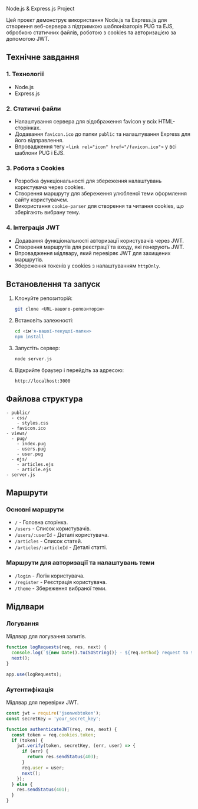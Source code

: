 Node.js & Express.js Project

Цей проект демонструє використання Node.js та Express.js для створення веб-сервера з підтримкою шаблонізаторів PUG та EJS, обробкою статичних файлів, роботою з cookies та авторизацією за допомогою JWT.

## Технічне завдання

### 1. Технології

- Node.js
- Express.js

### 2. Статичні файли

- Налаштування сервера для відображення favicon у всіх HTML-сторінках.
- Додавання `favicon.ico` до папки `public` та налаштування Express для його відправлення.
- Впровадження тегу `<link rel="icon" href="/favicon.ico">` у всі шаблони PUG і EJS.

### 3. Робота з Cookies

- Розробка функціональності для збереження налаштувань користувача через cookies.
- Створення маршруту для збереження улюбленої теми оформлення сайту користувачем.
- Використання `cookie-parser` для створення та читання cookies, що зберігають вибрану тему.

### 4. Інтеграція JWT

- Додавання функціональності авторизації користувачів через JWT.
- Створення маршрутів для реєстрації та входу, які генерують JWT.
- Впровадження мідлвару, який перевіряє JWT для захищених маршрутів.
- Збереження токенів у cookies з налаштуванням `httpOnly`.

## Встановлення та запуск

1. Клонуйте репозиторій:

    ```sh
    git clone <URL-вашого-репозиторію>
    ```

2. Встановіть залежності:

    ```sh
    cd <ім'я-вашої-текущої-папки>
    npm install
    ```

3. Запустіть сервер:

    ```sh
    node server.js
    ```

4. Відкрийте браузер і перейдіть за адресою:

    ```
    http://localhost:3000
    ```

## Файлова структура

```
- public/
  - css/
    - styles.css
  - favicon.ico
- views/
  - pug/
    - index.pug
    - users.pug
    - user.pug
  - ejs/
    - articles.ejs
    - article.ejs
- server.js
```

## Маршрути

### Основні маршрути

- `/` - Головна сторінка.
- `/users` - Список користувачів.
- `/users/:userId` - Деталі користувача.
- `/articles` - Список статей.
- `/articles/:articleId` - Деталі статті.

### Маршрути для авторизації та налаштувань теми

- `/login` - Логін користувача.
- `/register` - Реєстрація користувача.
- `/theme` - Збереження вибраної теми.

## Мідлвари

### Логування

Мідлвар для логування запитів.

```js
function logRequests(req, res, next) {
  console.log(`${new Date().toISOString()} - ${req.method} request to ${req.url}`);
  next();
}

app.use(logRequests);
```

### Аутентифікація

Мідлвар для перевірки JWT.

```js
const jwt = require('jsonwebtoken');
const secretKey = 'your_secret_key';

function authenticateJWT(req, res, next) {
  const token = req.cookies.token;
  if (token) {
    jwt.verify(token, secretKey, (err, user) => {
      if (err) {
        return res.sendStatus(403);
      }
      req.user = user;
      next();
    });
  } else {
    res.sendStatus(401);
  }
}